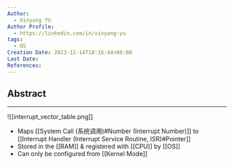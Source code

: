 ```yaml
---
Author:
  - Xinyang YU
Author Profile:
  - https://linkedin.com/in/xinyang-yu
tags:
  - OS
Creation Date: 2023-12-14T18:16:44+08:00
Last Date: 
References:
---
```

## Abstract
---
![[interrupt_vector_table.png]]
- Maps [[System Call (系统调用)#Number (Interrupt Number)]] to [[Interrupt Handler (Interrupt Service Routine, ISR)#Pointer]]
- Stored in the [[RAM]] & registered with [[CPU]] by [[OS]]
- Can only be configured from [[Kernel Mode]]